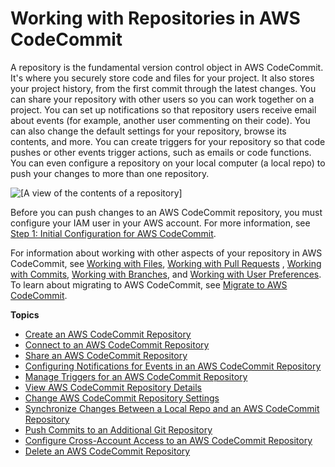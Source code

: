 # Working with Repositories in AWS CodeCommit<a name="repositories"></a>

A repository is the fundamental version control object in AWS CodeCommit\. It's where you securely store code and files for your project\. It also stores your project history, from the first commit through the latest changes\. You can share your repository with other users so you can work together on a project\. You can set up notifications so that repository users receive email about events \(for example, another user commenting on their code\)\. You can also change the default settings for your repository, browse its contents, and more\. You can create triggers for your repository so that code pushes or other events trigger actions, such as emails or code functions\. You can even configure a repository on your local computer \(a local repo\) to push your changes to more than one repository\. 

![\[A view of the contents of a repository\]](http://docs.aws.amazon.com/codecommit/latest/userguide/images/codecommit-code-browse.png)

Before you can push changes to an AWS CodeCommit repository, you must configure your IAM user in your AWS account\. For more information, see [Step 1: Initial Configuration for AWS CodeCommit](setting-up-gc.md#setting-up-gc-account)\. 

For information about working with other aspects of your repository in AWS CodeCommit, see [Working with Files](files.md), [Working with Pull Requests](pull-requests.md) , [Working with Commits](commits.md), [Working with Branches](branches.md), and [Working with User Preferences](user-preferences.md)\. To learn about migrating to AWS CodeCommit, see [Migrate to AWS CodeCommit](how-to-migrate-repository.md)\.

**Topics**
+ [Create an AWS CodeCommit Repository](how-to-create-repository.md)
+ [Connect to an AWS CodeCommit Repository](how-to-connect.md)
+ [Share an AWS CodeCommit Repository](how-to-share-repository.md)
+ [Configuring Notifications for Events in an AWS CodeCommit Repository](how-to-repository-email.md)
+ [Manage Triggers for an AWS CodeCommit Repository](how-to-notify.md)
+ [View AWS CodeCommit Repository Details](how-to-view-repository-details.md)
+ [Change AWS CodeCommit Repository Settings](how-to-change-repository.md)
+ [Synchronize Changes Between a Local Repo and an AWS CodeCommit Repository](how-to-sync-changes.md)
+ [Push Commits to an Additional Git Repository](how-to-mirror-repo-pushes.md)
+ [Configure Cross\-Account Access to an AWS CodeCommit Repository](cross-account.md)
+ [Delete an AWS CodeCommit Repository](how-to-delete-repository.md)
